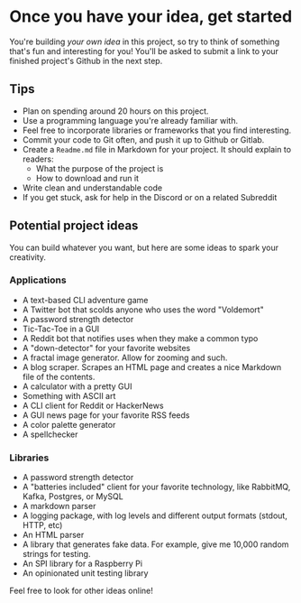 # Once you have your idea, get started

You're building *your own idea* in this project, so try to think of something that's fun and interesting for you! You'll be asked to submit a link to your finished project's Github in the next step.

## Tips

* Plan on spending around 20 hours on this project.
* Use a programming language you're already familiar with.
* Feel free to incorporate libraries or frameworks that you find interesting.
* Commit your code to Git often, and push it up to Github or Gitlab.
* Create a `Readme.md` file in Markdown for your project. It should explain to readers:
  * What the purpose of the project is
  * How to download and run it
* Write clean and understandable code
* If you get stuck, ask for help in the Discord or on a related Subreddit

## Potential project ideas

You can build whatever you want, but here are some ideas to spark your creativity.

### Applications

* A text-based CLI adventure game
* A Twitter bot that scolds anyone who uses the word "Voldemort"
* A password strength detector
* Tic-Tac-Toe in a GUI
* A Reddit bot that notifies uses when they make a common typo
* A "down-detector" for your favorite websites
* A fractal image generator. Allow for zooming and such.
* A blog scraper. Scrapes an HTML page and creates a nice Markdown file of the contents.
* A calculator with a pretty GUI
* Something with ASCII art
* A CLI client for Reddit or HackerNews
* A GUI news page for your favorite RSS feeds
* A color palette generator
* A spellchecker

### Libraries

* A password strength detector
* A "batteries included" client for your favorite technology, like RabbitMQ, Kafka, Postgres, or MySQL
* A markdown parser
* A logging package, with log levels and different output formats (stdout, HTTP, etc)
* An HTML parser
* A library that generates fake data. For example, give me 10,000 random strings for testing.
* An SPI library for a Raspberry Pi
* An opinionated unit testing library

Feel free to look for other ideas online!
